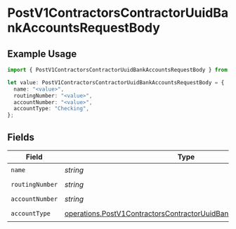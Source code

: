 # PostV1ContractorsContractorUuidBankAccountsRequestBody

## Example Usage

```typescript
import { PostV1ContractorsContractorUuidBankAccountsRequestBody } from "gusto-embedded/models/operations";

let value: PostV1ContractorsContractorUuidBankAccountsRequestBody = {
  name: "<value>",
  routingNumber: "<value>",
  accountNumber: "<value>",
  accountType: "Checking",
};
```

## Fields

| Field                                                                                                                                                  | Type                                                                                                                                                   | Required                                                                                                                                               | Description                                                                                                                                            |
| ------------------------------------------------------------------------------------------------------------------------------------------------------ | ------------------------------------------------------------------------------------------------------------------------------------------------------ | ------------------------------------------------------------------------------------------------------------------------------------------------------ | ------------------------------------------------------------------------------------------------------------------------------------------------------ |
| `name`                                                                                                                                                 | *string*                                                                                                                                               | :heavy_check_mark:                                                                                                                                     | N/A                                                                                                                                                    |
| `routingNumber`                                                                                                                                        | *string*                                                                                                                                               | :heavy_check_mark:                                                                                                                                     | N/A                                                                                                                                                    |
| `accountNumber`                                                                                                                                        | *string*                                                                                                                                               | :heavy_check_mark:                                                                                                                                     | N/A                                                                                                                                                    |
| `accountType`                                                                                                                                          | [operations.PostV1ContractorsContractorUuidBankAccountsAccountType](../../models/operations/postv1contractorscontractoruuidbankaccountsaccounttype.md) | :heavy_check_mark:                                                                                                                                     | N/A                                                                                                                                                    |